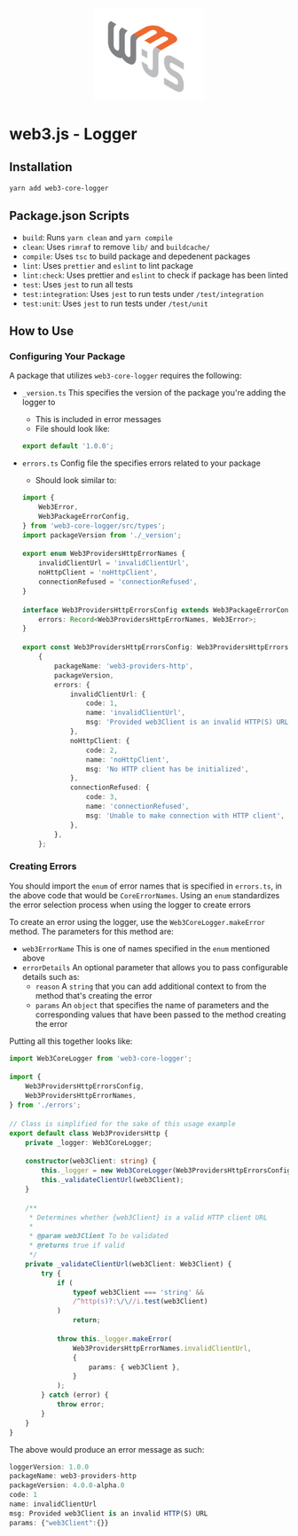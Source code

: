 <p align="center">
  <img src="../../assets/logo/web3js.jpg" width="200" alt="web3.js" />
</p>

# web3.js - Logger

## Installation

```bash
yarn add web3-core-logger
```

## Package.json Scripts

-   `build`: Runs `yarn clean` and `yarn compile`
-   `clean`: Uses `rimraf` to remove `lib/` and `buildcache/`
-   `compile`: Uses `tsc` to build package and depedenent packages
-   `lint`: Uses `prettier` and `eslint` to lint package
-   `lint:check`: Uses prettier and `eslint` to check if package has been linted
-   `test`: Uses `jest` to run all tests
-   `test:integration`: Uses `jest` to run tests under `/test/integration`
-   `test:unit`: Uses `jest` to run tests under `/test/unit`

## How to Use

### Configuring Your Package

A package that utilizes `web3-core-logger` requires the following:

-   `_version.ts` This specifies the version of the package you're adding the logger to
    -   This is included in error messages
    -   File should look like:
    ```typescript
    export default '1.0.0';
    ```
-   `errors.ts` Config file the specifies errors related to your package

    -   Should look similar to:

    ```typescript
    import {
        Web3Error,
        Web3PackageErrorConfig,
    } from 'web3-core-logger/src/types';
    import packageVersion from './_version';

    export enum Web3ProvidersHttpErrorNames {
        invalidClientUrl = 'invalidClientUrl',
        noHttpClient = 'noHttpClient',
        connectionRefused = 'connectionRefused',
    }

    interface Web3ProvidersHttpErrorsConfig extends Web3PackageErrorConfig {
        errors: Record<Web3ProvidersHttpErrorNames, Web3Error>;
    }

    export const Web3ProvidersHttpErrorsConfig: Web3ProvidersHttpErrorsConfig =
        {
            packageName: 'web3-providers-http',
            packageVersion,
            errors: {
                invalidClientUrl: {
                    code: 1,
                    name: 'invalidClientUrl',
                    msg: 'Provided web3Client is an invalid HTTP(S) URL',
                },
                noHttpClient: {
                    code: 2,
                    name: 'noHttpClient',
                    msg: 'No HTTP client has be initialized',
                },
                connectionRefused: {
                    code: 3,
                    name: 'connectionRefused',
                    msg: 'Unable to make connection with HTTP client',
                },
            },
        };
    ```

### Creating Errors

You should import the `enum` of error names that is specified in `errors.ts`, in the above code that would be `CoreErrorNames`. Using an `enum` standardizes the error selection process when using the logger to create errors

To create an error using the logger, use the `Web3CoreLogger.makeError` method. The parameters for this method are:

-   `web3ErrorName` This is one of names specified in the `enum` mentioned above
-   `errorDetails` An optional parameter that allows you to pass configurable details such as:
    -   `reason` A `string` that you can add additional context to from the method that's creating the error
    -   `params` An `object` that specifies the name of parameters and the corresponding values that have been passed to the method creating the error

Putting all this together looks like:

```typescript
import Web3CoreLogger from 'web3-core-logger';

import {
    Web3ProvidersHttpErrorsConfig,
    Web3ProvidersHttpErrorNames,
} from './errors';

// Class is simplified for the sake of this usage example
export default class Web3ProvidersHttp {
    private _logger: Web3CoreLogger;

    constructor(web3Client: string) {
        this._logger = new Web3CoreLogger(Web3ProvidersHttpErrorsConfig);
        this._validateClientUrl(web3Client);
    }

    /**
     * Determines whether {web3Client} is a valid HTTP client URL
     *
     * @param web3Client To be validated
     * @returns true if valid
     */
    private _validateClientUrl(web3Client: Web3Client) {
        try {
            if (
                typeof web3Client === 'string' &&
                /^http(s)?:\/\//i.test(web3Client)
            )
                return;

            throw this._logger.makeError(
                Web3ProvidersHttpErrorNames.invalidClientUrl,
                {
                    params: { web3Client },
                }
            );
        } catch (error) {
            throw error;
        }
    }
}
```

The above would produce an error message as such:

```typescript
loggerVersion: 1.0.0
packageName: web3-providers-http
packageVersion: 4.0.0-alpha.0
code: 1
name: invalidClientUrl
msg: Provided web3Client is an invalid HTTP(S) URL
params: {"web3Client":{}}
```

